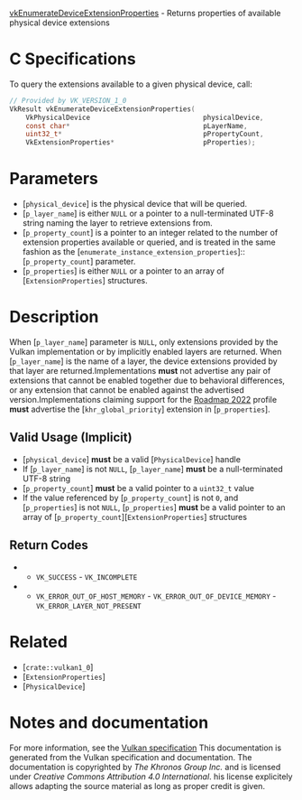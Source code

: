 [vkEnumerateDeviceExtensionProperties](https://www.khronos.org/registry/vulkan/specs/1.3-extensions/man/html/vkEnumerateDeviceExtensionProperties.html) - Returns properties of available physical device extensions

# C Specifications
To query the extensions available to a given physical device, call:
```c
// Provided by VK_VERSION_1_0
VkResult vkEnumerateDeviceExtensionProperties(
    VkPhysicalDevice                            physicalDevice,
    const char*                                 pLayerName,
    uint32_t*                                   pPropertyCount,
    VkExtensionProperties*                      pProperties);
```

# Parameters
- [`physical_device`] is the physical device that will be queried.
- [`p_layer_name`] is either `NULL` or a pointer to a null-terminated UTF-8 string naming the layer to retrieve extensions from.
- [`p_property_count`] is a pointer to an integer related to the number of extension properties available or queried, and is treated in the same fashion as the [`enumerate_instance_extension_properties`]::[`p_property_count`] parameter.
- [`p_properties`] is either `NULL` or a pointer to an array of [`ExtensionProperties`] structures.

# Description
When [`p_layer_name`] parameter is `NULL`, only extensions provided by the
Vulkan implementation or by implicitly enabled layers are returned.
When [`p_layer_name`] is the name of a layer, the device extensions provided
by that layer are returned.Implementations  **must**  not advertise any pair of extensions that cannot be
enabled together due to behavioral differences, or any extension that cannot
be enabled against the advertised version.Implementations claiming support for the [Roadmap 2022](https://www.khronos.org/registry/vulkan/specs/1.3-extensions/html/vkspec.html#roadmap-2022)
profile  **must**  advertise the [`khr_global_priority`] extension in
[`p_properties`].
## Valid Usage (Implicit)
-  [`physical_device`] **must**  be a valid [`PhysicalDevice`] handle
-    If [`p_layer_name`] is not `NULL`, [`p_layer_name`] **must**  be a null-terminated UTF-8 string
-  [`p_property_count`] **must**  be a valid pointer to a `uint32_t` value
-    If the value referenced by [`p_property_count`] is not `0`, and [`p_properties`] is not `NULL`, [`p_properties`] **must**  be a valid pointer to an array of [`p_property_count`][`ExtensionProperties`] structures

## Return Codes
*   - `VK_SUCCESS`  - `VK_INCOMPLETE` 
*   - `VK_ERROR_OUT_OF_HOST_MEMORY`  - `VK_ERROR_OUT_OF_DEVICE_MEMORY`  - `VK_ERROR_LAYER_NOT_PRESENT`

# Related
- [`crate::vulkan1_0`]
- [`ExtensionProperties`]
- [`PhysicalDevice`]

# Notes and documentation
For more information, see the [Vulkan specification](https://www.khronos.org/registry/vulkan/specs/1.3-extensions/html/vkspec.html)
This documentation is generated from the Vulkan specification and documentation.
The documentation is copyrighted by *The Khronos Group Inc.* and is licensed under *Creative Commons Attribution 4.0 International*.
his license explicitely allows adapting the source material as long as proper credit is given.
        